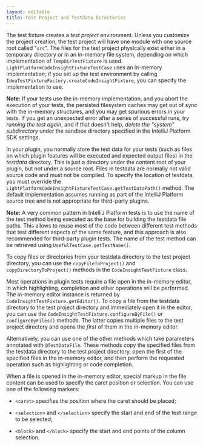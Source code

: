 ```yaml
---
layout: editable
title: Test Project and Testdata Directories
---
```


The test fixture creates a *test project*  environment.
Unless you customize the project creation, the test project will have one module with one source root called "```src```".
The files for the test project physically exist either in a temporary directory or in an in-memory file system, depending on which implementation of ```TempDirTestFixture``` is used.
```LightPlatformCodeInsightFixtureTestCase``` uses an in-memory implementation; if you set up the test environment by calling ```IdeaTestFixtureFactory.createCodeInsightFixture```, you can specify the implementation to use.

**Note:** 
If your tests use the in-memory implementation, and you abort the execution of your tests, the persisted filesystem caches may get out of sync with the in-memory structures, and you may get spurious errors in your tests.
If you get an unexpected error after a series of successful runs, *try running the test again*, and if that doesn't help, *delete the "system" subdirectory* under the sandbox directory specified in the IntelliJ Platform SDK settings.

In your plugin, you normally store the test data for your tests (such as files on which plugin features will be executed and expected output files) in the *testdata*  directory.
This is just a directory under the content root of your plugin, but not under a source root. Files in testdata are normally not valid source code and must not be compiled.
To specify the location of testdata, you must override the ```LightPlatformCodeInsightFixtureTestCase.getTestDataPath()``` method.
The default implementation assumes running as part of the IntelliJ Platform source tree and is not appropriate for third-party plugins.

**Note:** 
A very common pattern in IntelliJ Platform tests is to use the name of the test method being executed as the base for building the testdata file paths.
This allows to reuse most of the code between different test methods that test different aspects of the same feature, and this approach is also recommended for third-party plugin tests.
The name of the test method can be retrieved using ```UsefulTestCase.getTestName()```.

To copy files or directories from your testdata directory to the test project directory, you can use the ```copyFileToProject()``` and ```copyDirectoryToProject()``` methods in the ```CodeInsightTestFixture``` class.

Most operations in plugin tests require a file open in the in-memory editor, in which highlighting, completion and other operations will be performed.
The in-memory editor instance is returned by ```CodeInsightTestFixture.getEditor()```.
To copy a file from the testdata directory to the test project directory and immediately open it in the editor, you can use the ```CodeInsightTestFixture.configureByFile()``` or ```configureByFiles()``` methods.
The latter copies multiple files to the test project directory and opens the *first*  of them in the in-memory editor.

Alternatively, you can use one of the other methods which take parameters annotated with ```@TestDataFile```.
These methods copy the specified files from the testdata directory to the test project directory, open the first of the specified files in the in-memory editor, and then perform the requested operation such as highlighting or code completion.

When a file is opened in the in-memory editor, special markup in the file content can be used to specify the caret position or selection.
You can use one of the following markers:

*  ```<caret>``` specifies the position where the caret should be placed;

*  ```<selection>``` and ```</selection>``` specify the start and end of the text range to be selected;

*  ```<block>``` and ```</block>``` specify the start and end points of the column selection.